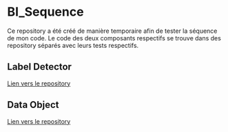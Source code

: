 # BI_Sequence

Ce repository a été créé de manière temporaire afin de tester la séquence de mon code. Le code des deux composants respectifs se trouve dans des repository séparés avec leurs tests respectifs.

## Label Detector 

[Lien vers le repository](https://github.com/menoudyann/BI_LabelDetector)

## Data Object

[Lien vers le repository](https://github.com/menoudyann/BI_DataObject)
